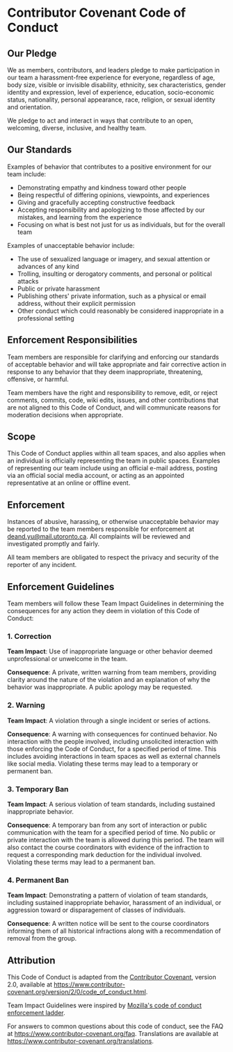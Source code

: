 # Contributor Covenant Code of Conduct

## Our Pledge

We as members, contributors, and leaders pledge to make participation in our
team a harassment-free experience for everyone, regardless of age, body
size, visible or invisible disability, ethnicity, sex characteristics, gender
identity and expression, level of experience, education, socio-economic status,
nationality, personal appearance, race, religion, or sexual identity
and orientation.

We pledge to act and interact in ways that contribute to an open, welcoming,
diverse, inclusive, and healthy team.

## Our Standards

Examples of behavior that contributes to a positive environment for our
team include:

* Demonstrating empathy and kindness toward other people
* Being respectful of differing opinions, viewpoints, and experiences
* Giving and gracefully accepting constructive feedback
* Accepting responsibility and apologizing to those affected by our mistakes,
  and learning from the experience
* Focusing on what is best not just for us as individuals, but for the
  overall team

Examples of unacceptable behavior include:

* The use of sexualized language or imagery, and sexual attention or
  advances of any kind
* Trolling, insulting or derogatory comments, and personal or political attacks
* Public or private harassment
* Publishing others' private information, such as a physical or email
  address, without their explicit permission
* Other conduct which could reasonably be considered inappropriate in a
  professional setting

## Enforcement Responsibilities

Team members are responsible for clarifying and enforcing our standards of
acceptable behavior and will take appropriate and fair corrective action in
response to any behavior that they deem inappropriate, threatening, offensive,
or harmful.

Team members have the right and responsibility to remove, edit, or reject
comments, commits, code, wiki edits, issues, and other contributions that are
not aligned to this Code of Conduct, and will communicate reasons for moderation
decisions when appropriate.

## Scope

This Code of Conduct applies within all team spaces, and also applies when
an individual is officially representing the team in public spaces.
Examples of representing our team include using an official e-mail address,
posting via an official social media account, or acting as an appointed
representative at an online or offline event.

## Enforcement

Instances of abusive, harassing, or otherwise unacceptable behavior may be
reported to the team members responsible for enforcement at
deand.yu@mail.utoronto.ca.
All complaints will be reviewed and investigated promptly and fairly.

All team members are obligated to respect the privacy and security of the
reporter of any incident.

## Enforcement Guidelines

Team members will follow these Team Impact Guidelines in determining
the consequences for any action they deem in violation of this Code of Conduct:

### 1. Correction

**Team Impact**: Use of inappropriate language or other behavior deemed
unprofessional or unwelcome in the team.

**Consequence**: A private, written warning from team members, providing
clarity around the nature of the violation and an explanation of why the
behavior was inappropriate. A public apology may be requested.

### 2. Warning

**Team Impact**: A violation through a single incident or series
of actions.

**Consequence**: A warning with consequences for continued behavior. No
interaction with the people involved, including unsolicited interaction with
those enforcing the Code of Conduct, for a specified period of time. This
includes avoiding interactions in team spaces as well as external channels
like social media. Violating these terms may lead to a temporary or
permanent ban.

### 3. Temporary Ban

**Team Impact**: A serious violation of team standards, including
sustained inappropriate behavior.

**Consequence**: A temporary ban from any sort of interaction or public
communication with the team for a specified period of time. No public or
private interaction with the team is allowed during this period. The team
will also contact the course coordinators with evidence of the infraction
to request a corresponding mark deduction for the individual involved.
Violating these terms may lead to a permanent ban. 

### 4. Permanent Ban

**Team Impact**: Demonstrating a pattern of violation of team
standards, including sustained inappropriate behavior,  harassment of an
individual, or aggression toward or disparagement of classes of individuals.

**Consequence**: A written notice will be sent to the course coordinators
informing them of all historical infractions along with a recommendation
of removal from the group.

## Attribution

This Code of Conduct is adapted from the [Contributor Covenant][homepage],
version 2.0, available at
https://www.contributor-covenant.org/version/2/0/code_of_conduct.html.

Team Impact Guidelines were inspired by [Mozilla's code of conduct
enforcement ladder](https://github.com/mozilla/diversity).

[homepage]: https://www.contributor-covenant.org

For answers to common questions about this code of conduct, see the FAQ at
https://www.contributor-covenant.org/faq. Translations are available at
https://www.contributor-covenant.org/translations.
